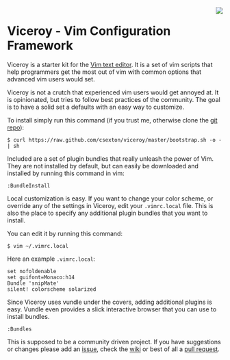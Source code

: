 <img src="https://raw.github.com/csexton/viceroy/master/viceroy/logo.png" align="right" />

# Viceroy - Vim Configuration Framework

Viceroy is a starter kit for the [Vim text editor](http://www.vim.org/). It is a set of vim scripts that help programmers get the most out of vim with common options that advanced vim users would set.

Viceroy is not a crutch that experienced vim users would get annoyed at. It is opinionated, but tries to follow best practices of the community. The goal is to have a solid set a defaults with an easy way to customize.

To install simply run this command (if you trust me, otherwise clone the [git repo](http://github.com/csexton/viceroy)):

    $ curl https://raw.github.com/csexton/viceroy/master/bootstrap.sh -o - | sh

Included are a set of plugin bundles that really unleash the power of Vim. They are not installed by default, but can easily be downloaded and installed by running this command in vim:

    :BundleInstall

Local customization is easy. If you want to change your color scheme, or override any of the settings in Viceroy, edit your `.vimrc.local` file. This is also the place to specify any additional plugin bundles that you want to install.

You can edit it by running this command:

    $ vim ~/.vimrc.local

Here an example `.vimrc.local`:

    set nofoldenable
    set guifont=Monaco:h14
    Bundle 'snipMate'
    silent! colorscheme solarized

Since Viceroy uses vundle under the covers, adding additional plugins is easy.  Vundle even provides a slick interactive browser that you can use to install bundles.

    :Bundles

This is supposed to be a community driven project. If you have suggestions or changes please add an [issue](https://github.com/csexton/viceroy/issues), check the [wiki](https://github.com/csexton/viceroy/wiki) or best of all a [pull request](https://github.com/csexton/viceroy/pulls).

